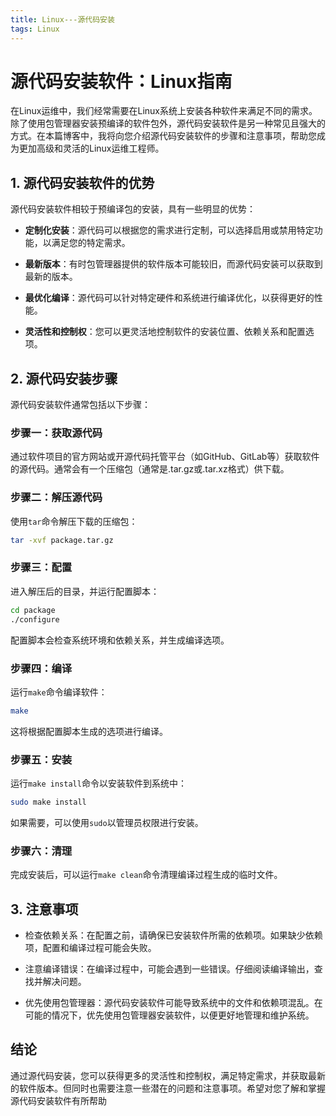 ```yaml
---
title: Linux---源代码安装
tags: Linux
---
```


# 源代码安装软件：Linux指南

在Linux运维中，我们经常需要在Linux系统上安装各种软件来满足不同的需求。除了使用包管理器安装预编译的软件包外，源代码安装软件是另一种常见且强大的方式。在本篇博客中，我将向您介绍源代码安装软件的步骤和注意事项，帮助您成为更加高级和灵活的Linux运维工程师。

## 1. 源代码安装软件的优势

源代码安装软件相较于预编译包的安装，具有一些明显的优势：

- **定制化安装**：源代码可以根据您的需求进行定制，可以选择启用或禁用特定功能，以满足您的特定需求。

- **最新版本**：有时包管理器提供的软件版本可能较旧，而源代码安装可以获取到最新的版本。

- **最优化编译**：源代码可以针对特定硬件和系统进行编译优化，以获得更好的性能。

- **灵活性和控制权**：您可以更灵活地控制软件的安装位置、依赖关系和配置选项。



## 2. 源代码安装步骤

源代码安装软件通常包括以下步骤：

### 步骤一：获取源代码

通过软件项目的官方网站或开源代码托管平台（如GitHub、GitLab等）获取软件的源代码。通常会有一个压缩包（通常是.tar.gz或.tar.xz格式）供下载。

### 步骤二：解压源代码

使用`tar`命令解压下载的压缩包：

```bash
tar -xvf package.tar.gz
```

### 步骤三：配置

进入解压后的目录，并运行配置脚本：

```bash
cd package
./configure
```

配置脚本会检查系统环境和依赖关系，并生成编译选项。

### 步骤四：编译

运行`make`命令编译软件：

```bash
make
```

这将根据配置脚本生成的选项进行编译。

### 步骤五：安装

运行`make install`命令以安装软件到系统中：

```bash
sudo make install
```

如果需要，可以使用`sudo`以管理员权限进行安装。

### 步骤六：清理

完成安装后，可以运行`make clean`命令清理编译过程生成的临时文件。



## 3. 注意事项

- 检查依赖关系：在配置之前，请确保已安装软件所需的依赖项。如果缺少依赖项，配置和编译过程可能会失败。

- 注意编译错误：在编译过程中，可能会遇到一些错误。仔细阅读编译输出，查找并解决问题。

- 优先使用包管理器：源代码安装软件可能导致系统中的文件和依赖项混乱。在可能的情况下，优先使用包管理器安装软件，以便更好地管理和维护系统。

## 结论

通过源代码安装，您可以获得更多的灵活性和控制权，满足特定需求，并获取最新的软件版本。但同时也需要注意一些潜在的问题和注意事项。希望对您了解和掌握源代码安装软件有所帮助